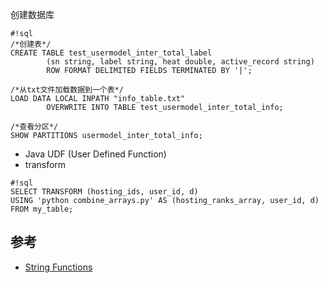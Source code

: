 创建数据库
```
#!sql
/*创建表*/
CREATE TABLE test_usermodel_inter_total_label
        (sn string, label string, heat double, active_record string)
        ROW FORMAT DELIMITED FIELDS TERMINATED BY '|';
                
/*从txt文件加载数据到一个表*/
LOAD DATA LOCAL INPATH "info_table.txt"
        OVERWRITE INTO TABLE test_usermodel_inter_total_info;
        
/*查看分区*/
SHOW PARTITIONS usermodel_inter_total_info;
```


* Java UDF (User Defined Function)
* transform
```
#!sql
SELECT TRANSFORM (hosting_ids, user_id, d) 
USING 'python combine_arrays.py' AS (hosting_ranks_array, user_id, d)
FROM my_table;
```

## 参考
* [String Functions](https://cwiki.apache.org/confluence/display/Hive/LanguageManual+UDF#LanguageManualUDF-StringFunctions)